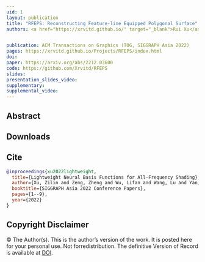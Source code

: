 ```yaml
---
uid: 1
layout: publication
title: "RFEPS: Reconstructing Feature-line Equipped Polygonal Surface"
authors: <a href="https://xrvitd.github.io/" target="_blank">Rui Xu</a>, <b>Zixiong Wang</b>, <a href="https://frank-zy-dou.github.io/" target="_blank">Zhiyang Dou</a>, Chen Zong, <a href="http://irc.cs.sdu.edu.cn/~shiqing/index.html" target="_blank">Shiqing Xin</a>, Mingyan Jiang, <a href="https://www.cs.wustl.edu/~taoju/" target="_blank">Tao Ju</a>, <a href="http://irc.cs.sdu.edu.cn/~chtu/index.html" target="_blank">Changhe Tu</a>


publication: ACM Transactions on Graphics (TOG, SIGGRAPH Asia 2022)
pages: https://xrvitd.github.io/Projects/RFEPS/index.html
doi: 
paper: https://arxiv.org/abs/2212.03600
code: https://github.com/Xrvitd/RFEPS
slides:
presentation_slides_video:
supplementary:
supplemental_video:
---
```


## Abstract

[//]: # (Basis functions provide both the abilities for compact representation and the properties for efficient computation. Therefore, they are pervasively used in rendering to perform all-frequency shading. However, common basis functions, including spherical harmonics &#40;SH&#41;, wavelets, and spherical Gaussians &#40;SG&#41; all have their own limitations, such as low-frequency for SH, not rotationally invariant for wavelets, and no multiple product support for SG. In this paper, we present neural basis functions, an implicit and data-driven set of basis functions that circumvents the limitations with all desired properties. We first introduce a representation neural network that takes any general 2D spherical function &#40;e.g. environment lighting, BRDF, and visibility&#41; as input and projects it onto the latent space as coefficients of our neural basis functions. Then, we design several lightweight neural networks that perform different types of computation, giving our basis functions different computational properties such as double/triple product integrals and rotations. We demonstrate the practicality of our neural basis functions by integrating them into all-frequency shading applications, showing that our method not only achieves a compression rate of 0.39% and 10×-40× better performance than wavelets at equal quality, but also renders all-frequency lighting effects in real-time without the aforementioned limitations from classic basis functions.)

## Downloads

[//]: # ([Paper &#40;23MB&#41;]&#40;{{page.paper}}&#41;{: .btn .btn--primary})
[//]: # ([Supplementary &#40;22MB&#41;]&#40;{{page.supplemental_video}}&#41;{: .btn .btn--primary})

## Cite

```bib
@inproceedings{xu2022lightweight,
  title={Lightweight Neural Basis Functions for All-Frequency Shading},
  author={Xu, Zilin and Zeng, Zheng and Wu, Lifan and Wang, Lu and Yan, Ling-Qi},
  booktitle={SIGGRAPH Asia 2022 Conference Papers},
  pages={1--9},
  year={2022}
}
```
## Copyright Disclaimer
© The Author(s). This is the author’s version of the work. It is posted here for your personal use. Not forredistribution. The definitive Version of Record is available at <a href="{{page.doi}}">DOI</a>.
